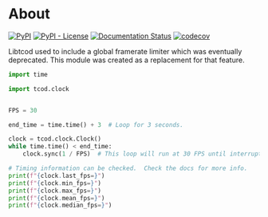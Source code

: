 # About

[![PyPI](https://img.shields.io/pypi/v/tcod-clock)](https://pypi.org/project/tcod-clock/)
[![PyPI - License](https://img.shields.io/pypi/l/tcod-clock)](https://github.com/HexDecimal/python-tcod-clock/blob/main/LICENSE)
[![Documentation Status](https://readthedocs.org/projects/python-tcod-clock/badge/?version=latest)](https://python-tcod-clock.readthedocs.io)
[![codecov](https://codecov.io/gh/HexDecimal/python-tcod-clock/branch/main/graph/badge.svg?token=UP161WEo0s)](https://codecov.io/gh/HexDecimal/python-tcod-clock)

Libtcod used to include a global framerate limiter which was eventually deprecated.
This module was created as a replacement for that feature.

```py
import time

import tcod.clock


FPS = 30

end_time = time.time() + 3  # Loop for 3 seconds.

clock = tcod.clock.Clock()
while time.time() < end_time:
    clock.sync(1 / FPS)  # This loop will run at 30 FPS until interrupted.

# Timing information can be checked.  Check the docs for more info.
print(f"{clock.last_fps=}")
print(f"{clock.min_fps=}")
print(f"{clock.max_fps=}")
print(f"{clock.mean_fps=}")
print(f"{clock.median_fps=}")
```
